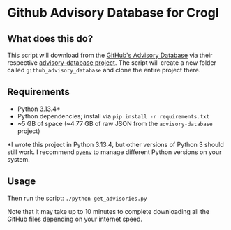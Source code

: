 # Github Advisory Database for Crogl

## What does this do?
This script will download from the [GitHub's Advisory Database](https://github.com/advisories) via their respective [advisory-database project](https://github.com/github/advisory-database). The script will create a new folder called `github_advisory_database` and clone the entire project there.

## Requirements
- Python 3.13.4*
- Python dependencies; install via `pip install -r requirements.txt`
- ~5 GB of space (~4.77 GB of raw JSON from the `advisory-database` project)

*I wrote this project in Python 3.13.4, but other versions of Python 3 should still work. I recommend [`pyenv`](https://github.com/pyenv/pyenv) to manage different Python versions on your system.

## Usage
Then run the script: `./python get_advisories.py`

Note that it may take up to 10 minutes to complete downloading all the GitHub files depending on your internet speed.
